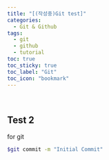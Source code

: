 ```yaml
---
title: "[(작성중)Git test]"
categories:
  - Git & Github
tags:
  - git
  - github
  - tutorial
toc: true
toc_sticky: true
toc_label: "Git"
toc_icon: "bookmark"
---
```


<br>

## Test 2

for git

```bash
$git commit -m "Initial Commit"
```
